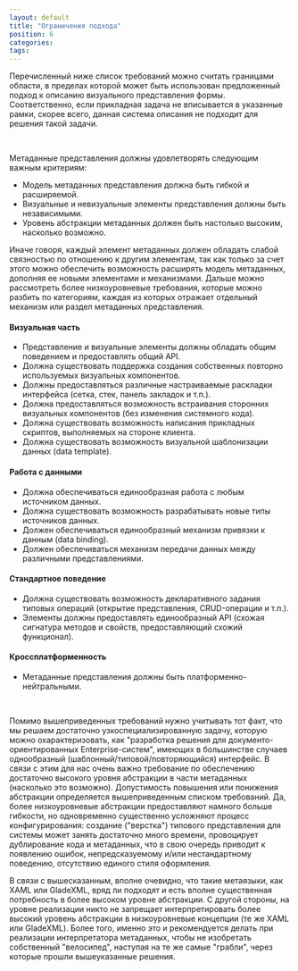 ```yaml
---
layout: default
title: "Ограничения подхода"
position: 6
categories: 
tags: 
---
```


Перечисленный ниже список требований можно считать границами области, в пределах которой может быть использован предложенный подход к описанию визуального представления формы. Соответственно, если прикладная задача не вписывается в указанные рамки, скорее всего, данная система описания не подходит для решения такой задачи.

   

Метаданные представления должны удовлетворять следующим важным критериям:

* Модель метаданных представления должна быть гибкой и расширяемой.
* Визуальные и невизуальные элементы представления должны быть независимыми.
* Уровень абстракции метаданных должен быть настолько высоким, насколько возможно.

Иначе говоря, каждый элемент метаданных должен обладать слабой связностью по отношению к другим элементам, так как только за счет этого можно обеспечить возможность расширять модель метаданных, дополняя ее новыми элементами и механизмами. Дальше можно рассмотреть более низкоуровневые требования, которые можно разбить по категориям, каждая из которых отражает отдельный механизм или раздел метаданных представления.

#### Визуальная часть

* Представление и визуальные элементы должны обладать общим поведением и предоставлять общий API.
* Должна существовать поддержка создания собственных повторно используемых визуальных компонентов.
* Должны предоставляться различные настраиваемые раскладки интерфейса (сетка, стек, панель закладок и т.п.).
* Должна предоставляться возможность встраивания сторонних визуальных компонентов (без изменения системного кода).
* Должна существовать возможность написания прикладных скриптов, выполняемых на стороне клиента.
* Должна существовать возможность визуальной шаблонизации данных (data template).

#### Работа с данными

* Должна обеспечиваться единообразная работа с любым источником данных.
* Должна существовать возможность разрабатывать новые типы источников данных.
* Должен обеспечиваться единообразный механизм привязки к данным (data binding).
* Должен обеспечиваться механизм передачи данных между различными представлениями.

#### Стандартное поведение

* Должна существовать возможность декларативного задания типовых операций (открытие представления, CRUD-операции и т.п.).
* Элементы должны предоставлять единообразный API (схожая сигнатура методов и свойств, предоставляющий схожий функционал).

#### Кроссплатформенность

* Метаданные представления должны быть платформенно-нейтральными.

 

Помимо вышеприведенных требований нужно учитывать тот факт, что мы решаем достаточно узкоспециализированную задачу, которую можно охарактеризовать, как "разработка решения для документо-ориентированных Enterprise-систем", имеющих в большинстве случаев однообразный (шаблонный/типовой/повторяющийся) интерфейс. В связи с этим для нас очень важно требование по обеспечению достаточно высокого уровня абстракции в части метаданных (насколько это возможно). Допустимость повышения или понижения абстракции определяется вышеприведенным списком требований. Да, более низкоуровневые абстракции предоставляют намного больше гибкости, но одновременно существенно усложняют процесс конфигурирования: создание ("верстка") типового представления для системы может занять достаточно много времени, провоцирует дублирование кода и метаданных, что в свою очередь приводит к появлению ошибок, непредсказуемому и/или нестандартному поведению, отсутствию единого стиля оформления.

В связи с вышесказанным, вполне очевидно, что такие метаязыки, как XAML или GladeXML, вряд ли подходят и есть вполне существенная потребность в более высоком уровне абстракции. С другой стороны, на уровне реализации никто не запрещает интерпретировать более высокий уровень абстракции в низкоуровневые концепции (те же XAML или GladeXML). Более того, именно это и рекомендуется делать при реализации интерпретатора метаданных, чтобы не изобретать собственный "велосипед", наступая на те же самые "грабли", через которые прошли вышеуказанные решения.

